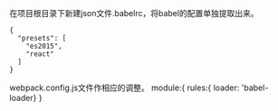  在项目根目录下新建json文件.babelrc，将babel的配置单独提取出来。
```
{
  "presets": [
    "es2015",
    "react"
  ]
}
 ```
 webpack.config.js文件作相应的调整。
 module:{ rules:{ loader: 'babel-loader} }

 